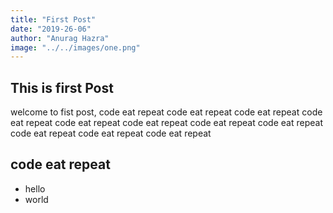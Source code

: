 ```yaml
---
title: "First Post"
date: "2019-26-06"
author: "Anurag Hazra"
image: "../../images/one.png"
---
```


## This is first Post

welcome to fist post, code eat repeat 
code eat repeat 
code eat repeat code eat repeat code eat repeat 
code eat repeat code eat repeat 
code eat repeat 
code eat repeat 
code eat repeat 
code eat repeat 
## code eat repeat 
- hello
- world